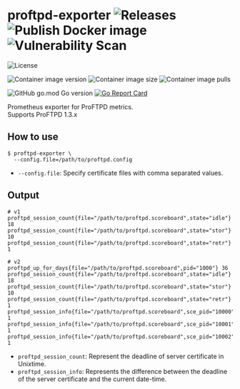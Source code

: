 # proftpd-exporter ![Releases](https://github.com/transnano/proftpd_exporter/workflows/Releases/badge.svg) ![Publish Docker image](https://github.com/transnano/proftpd_exporter/workflows/Publish%20Docker%20image/badge.svg) ![Vulnerability Scan](https://github.com/transnano/proftpd_exporter/workflows/Vulnerability%20Scan/badge.svg)

![License](https://img.shields.io/github/license/transnano/proftpd_exporter?style=flat)

![Container image version](https://img.shields.io/docker/v/transnano/proftpd-exporter/latest?style=flat)
![Container image size](https://img.shields.io/docker/image-size/transnano/proftpd-exporter/latest?style=flat)
![Container image pulls](https://img.shields.io/docker/pulls/transnano/proftpd-exporter?style=flat)

![GitHub go.mod Go version](https://img.shields.io/github/go-mod/go-version/transnano/proftpd_exporter)
[![Go Report Card](https://goreportcard.com/badge/github.com/transnano/proftpd_exporter)](https://goreportcard.com/report/github.com/transnano/proftpd_exporter)

Prometheus exporter for ProFTPD metrics.  
Supports ProFTPD 1.3.x

## How to use

``` shell
$ proftpd-exporter \
  --config.file=/path/to/proftpd.config
```

- `--config.file`: Specify certificate files with comma separated values.

## Output

```
# v1
proftpd_session_count{file="/path/to/proftpd.scoreboard",state="idle"} 18
proftpd_session_count{file="/path/to/proftpd.scoreboard",state="stor"} 10
proftpd_session_count{file="/path/to/proftpd.scoreboard",state="retr"} 1

# v2
proftpd_up_for_days{file="/path/to/proftpd.scoreboard",pid="1000"} 36
proftpd_session_count{file="/path/to/proftpd.scoreboard",state="idle"} 18
proftpd_session_count{file="/path/to/proftpd.scoreboard",state="stor"} 10
proftpd_session_count{file="/path/to/proftpd.scoreboard",state="retr"} 1
proftpd_session_info{file="/path/to/proftpd.scoreboard",sce_pid="10000",sce_user="",sce_begin_session="",sce_begin_idle="",sce_cmd="",sce_cmd_arg=""} 1
proftpd_session_info{file="/path/to/proftpd.scoreboard",sce_pid="10001",sce_user="",sce_begin_session="",sce_begin_idle="",sce_cmd="",sce_cmd_arg=""} 1
proftpd_session_info{file="/path/to/proftpd.scoreboard",sce_pid="10002",sce_user="",sce_begin_session="",sce_begin_idle="",sce_cmd="",sce_cmd_arg=""} 1
```

- `proftpd_session_count`: Represent the deadline of server certificate in Unixtime.
- `proftpd_session_info`: Represents the difference between the deadline of the server certificate and the current date-time.
